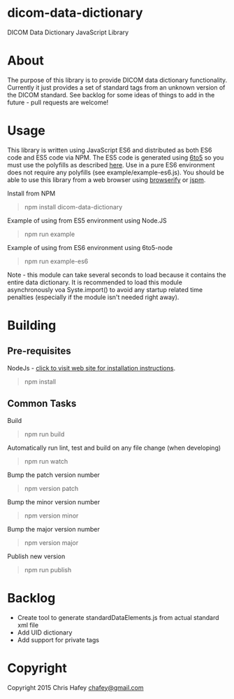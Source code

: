 # dicom-data-dictionary
DICOM Data Dictionary JavaScript Library

About
=====

The purpose of this library is to provide DICOM data dictionary functionality.  Currently it just provides
a set of standard tags from an unknown version of the DICOM standard.  See backlog for some ideas of things
to add in the future - pull requests are welcome!

Usage
=====

This library is written using JavaScript ES6 and distributed as both ES6 code and ES5 code
via NPM.  The ES5 code is generated using [6to5](http://6to5.org/) so you must use the
polyfills as described [here](https://6to5.org/docs/usage/polyfill/).  Use in a pure ES6
environment does not require any polyfills (see example/example-es6.js).  You should be able
to use this library from a web browser using [browserify](http://browserify.org/) or
[jspm](http://jspm.io/).

Install from NPM

> npm install dicom-data-dictionary

Example of using from ES5 environment using Node.JS

> npm run example

Example of using from ES6 environment using 6to5-node

> npm run example-es6

Note - this module can take several seconds to load because it contains the entire data dictionary.  It is recommended
to load this module asynchronously voa Syste.import() to avoid any startup related time penalties
(especially if the module isn't needed right away).

Building
========

Pre-requisites
--------------

NodeJs - [click to visit web site for installation instructions](http://nodejs.org).

> npm install

Common Tasks
------------

Build

> npm run build

Automatically run lint, test and build on any file change (when developing)

> npm run watch

Bump the patch version number

> npm version patch

Bump the minor version number

> npm version minor

Bump the major version number

> npm version major

Publish new version

> npm run publish

Backlog
=======

* Create tool to generate standardDataElements.js from actual standard xml file
* Add UID dictionary
* Add support for private tags

Copyright
============
Copyright 2015 Chris Hafey [chafey@gmail.com](mailto:chafey@gmail.com)